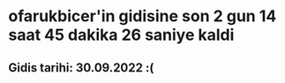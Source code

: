 # ofarukbicer'in gidisine son 2 gun 14 saat 45 dakika 26 saniye kaldi

## Gidis tarihi: 30.09.2022 :(